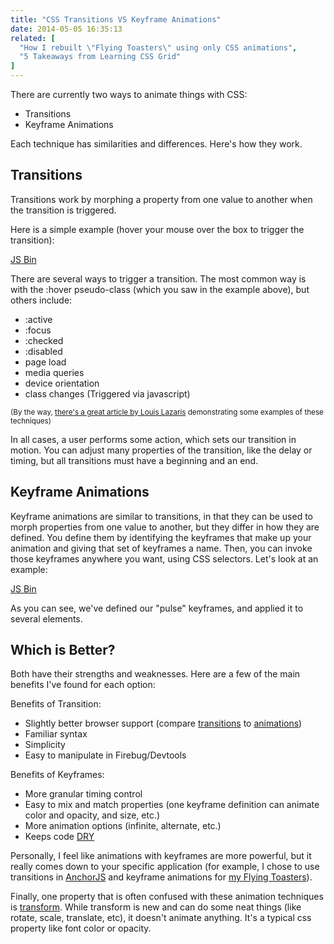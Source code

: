 ```yaml
---
title: "CSS Transitions VS Keyframe Animations"
date: 2014-05-05 16:35:13
related: [
  "How I rebuilt \"Flying Toasters\" using only CSS animations",
  "5 Takeaways from Learning CSS Grid"
]
---
```


There are currently two ways to animate things with CSS:

* Transitions
* Keyframe Animations

Each technique has similarities and differences. Here's how they work.

## Transitions

Transitions work by morphing a property from one value to another when the transition is triggered.

Here is a simple example (hover your mouse over the box to trigger the transition):

<a class="jsbin-embed" href="http://jsbin.com/jesafeso/1/embed?html,css,output">JS Bin</a>

There are several ways to trigger a transition. The most common way is with the :hover pseudo-class (which you saw in the example above), but others include:

* :active
* :focus
* :checked
* :disabled
* page load
* media queries
* device orientation
* class changes (Triggered via javascript)

<small>(By the way, <a href="http://www.impressivewebs.com/css3-transitions-without-hover/" target="_blank" rel="noopener noreferrer" title="CSS3 Transitions without :hover">there's a great article by Louis Lazaris</a> demonstrating some examples of these techniques)</small>

In all cases, a user performs some action, which sets our transition in motion. You can adjust many properties of the transition, like the delay or timing, but all transitions must have a beginning and an end.

## Keyframe Animations

Keyframe animations are similar to transitions, in that they can be used to morph properties from one value to another, but they differ in how they are defined. You define them by identifying the keyframes that make up your animation and giving that set of keyframes a name. Then, you can invoke those keyframes anywhere you want, using CSS selectors. Let's look at an example:

<a class="jsbin-embed" href="http://jsbin.com/mujebelo/1/embed">JS Bin</a>

As you can see, we've defined our "pulse" keyframes, and applied it to several elements.

## Which is Better?

Both have their strengths and weaknesses. Here are a few of the main benefits I've found for each option:

Benefits of Transition:

* Slightly better browser support (compare [transitions][1] to [animations][2])
* Familiar syntax
* Simplicity
* Easy to manipulate in Firebug/Devtools

Benefits of Keyframes:

* More granular timing control
* Easy to mix and match properties (one keyframe definition can animate color and opacity, and size, etc.)
* More animation options (infinite, alternate, etc.)
* Keeps code [DRY][3]

Personally, I feel like animations with keyframes are more powerful, but it really comes down to your specific application (for example, I chose to use transitions in [AnchorJS][4] and keyframe animations for [my Flying Toasters][5]).

Finally, one property that is often confused with these animation techniques is [transform][6]. While transform is new and can do some neat things (like rotate, scale, translate, etc), it doesn't animate anything. It's a typical css property like font color or opacity.

 [1]: http://caniuse.com/css-transitions
 [2]: http://caniuse.com/css-animation
 [3]: http://en.wikipedia.org/wiki/Don't_repeat_yourself
 [4]: http://www.bryanbraun.com/2014/01/19/anchorjs
 [5]: http://www.bryanbraun.com/2014/03/15/how-i-rebuilt-flying-toasters-using-only-css-animations
 [6]: https://developer.mozilla.org/en-US/docs/Web/CSS/transform
